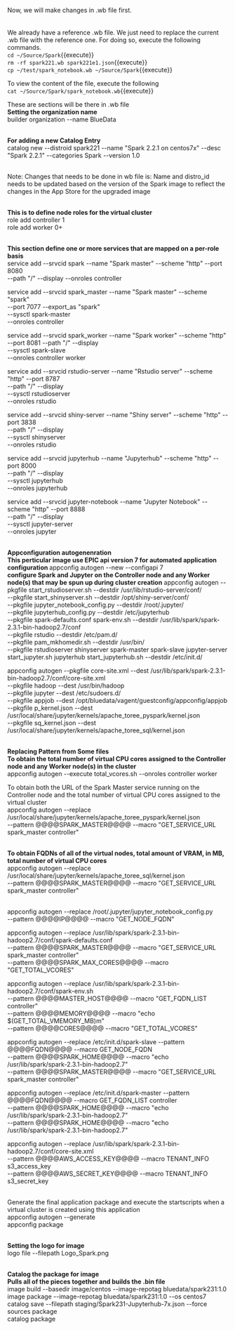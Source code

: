 Now, we will make changes in .wb file first.<br>
<br><br>
We already have a reference .wb file. We just need to replace the current .wb file with the reference one. For doing so, execute the following commands.<br>
`cd ~/Source/Spark`{{execute}}
<br>`rm -rf spark221.wb spark221e1.json`{{execute}}
<br>`cp ~/test/spark_notebook.wb ~/Source/Spark`{{execute}}

To view the content of the file, execute the following<br>
`cat ~/Source/Spark/spark_notebook.wb`{{execute}}
<br>

These are sections will be there in .wb file
<br><b>Setting the organization name</b>
<br>builder organization --name BlueData

<br><b>For adding a new Catalog Entry</b>
<br>catalog new --distroid spark221 --name "Spark 2.2.1 on centos7x" --desc "Spark 2.2.1" --categories Spark --version 1.0

<br>Note: Changes that needs to be done in wb file is:
Name and distro_id needs to be updated  based on the version of the Spark image to reflect the changes in the App Store for the upgraded image

<br><b>This is to define node roles for the virtual cluster</b>
<br>role add controller 1
<br>role add worker 0+

<br><b>This section define one or more services that are mapped on a per-role basis</b>
<br>
service add --srvcid spark --name "Spark master" --scheme "http" --port 8080   \
            --path "/" --display --onroles controller

service add --srvcid spark_master --name "Spark master" --scheme "spark"       \
        --port 7077 --export_as "spark"    \
            --sysctl spark-master \
            --onroles controller

service add --srvcid spark_worker --name "Spark worker" --scheme "http"        \
        --port 8081 --path "/" --display   \
            --sysctl spark-slave               \
            --onroles controller worker

service add --srvcid rstudio-server --name "Rstudio server" --scheme "http" --port 8787   \
        --path "/" --display  \
            --sysctl rstudioserver             \
            --onroles rstudio

service add --srvcid shiny-server --name "Shiny server" --scheme "http" --port 3838   \
        --path "/" --display   \
            --sysctl shinyserver   \
            --onroles rstudio

service add --srvcid jupyterhub --name "Jupyterhub" --scheme "http" --port 8000   \
        --path "/" --display    \
            --sysctl jupyterhub \
            --onroles jupyterhub

service add --srvcid jupyter-notebook --name "Jupyter Notebook" --scheme "http" --port 8888   \
            --path "/" --display  \
            --sysctl jupyter-server  \
            --onroles jupyter

<br><b>Appconfiguration autogenenration</b>
<br><b>This perticular image use EPIC api version 7 for automated application configuration </b>
appconfig autogen --new --configapi 7
<br><b>configure Spark and Jupyter on the Controller node and any Worker node(s) that may be spun up during cluster creation</b>
appconfig autogen --pkgfile start_rstudioserver.sh  --destdir /usr/lib/rstudio-server/conf/ \
                  --pkgfile start_shinyserver.sh   --destdir /opt/shiny-server/conf/ \
                  --pkgfile jupyter_notebook_config.py --destdir /root/.jupyter/ \
                  --pkgfile jupyterhub_config.py --destdir /etc/jupyterhub \
                  --pkgfile spark-defaults.conf spark-env.sh --destdir /usr/lib/spark/spark-2.3.1-bin-hadoop2.7/conf \
                  --pkgfile rstudio --destdir /etc/pam.d/  \
                  --pkgfile pam_mkhomedir.sh --destdir /usr/bin/ \
                  --pkgfile rstudioserver shinyserver spark-master spark-slave jupyter-server start_jupyter.sh jupyterhub start_jupyterhub.sh --destdir /etc/init.d/

appconfig autogen --pkgfile core-site.xml --dest /usr/lib/spark/spark-2.3.1-bin-hadoop2.7/conf/core-site.xml \
                  --pkgfile hadoop --dest /usr/bin/hadoop  \
                  --pkgfile jupyter --dest /etc/sudoers.d/  \
                  --pkgfile appjob --dest /opt/bluedata/vagent/guestconfig/appconfig/appjob  \
                  --pkgfile p_kernel.json --dest /usr/local/share/jupyter/kernels/apache_toree_pyspark/kernel.json  \
                  --pkgfile sq_kernel.json --dest /usr/local/share/jupyter/kernels/apache_toree_sql/kernel.json
<br>

<br><b>Replacing Pattern from Some files</b>
<br><b>To obtain the total number of virtual CPU cores assigned to the Controller node and any Worker node(s) in the cluster</b>
<br>appconfig autogen --execute total_vcores.sh --onroles controller worker

To obtain both the URL of the Spark Master service running on the Controller node and the total number of virtual CPU cores assigned to the virtual cluster</b>
<br>appconfig autogen --replace /usr/local/share/jupyter/kernels/apache_toree_pyspark/kernel.json  \
                  --pattern @@@@SPARK_MASTER@@@@ --macro "GET_SERVICE_URL spark_master controller"

<br><b>To obtain FQDNs of all of the virtual nodes, total amount of VRAM, in MB, total number of virtual CPU cores</b>
<br>appconfig autogen --replace /usr/local/share/jupyter/kernels/apache_toree_sql/kernel.json  \
                  --pattern @@@@SPARK_MASTER@@@@ --macro "GET_SERVICE_URL spark_master controller"

<br>appconfig autogen --replace /root/.jupyter/jupyter_notebook_config.py    \
                  --pattern @@@@IP@@@@ --macro "GET_NODE_FQDN"

appconfig autogen --replace /usr/lib/spark/spark-2.3.1-bin-hadoop2.7/conf/spark-defaults.conf \
                  --pattern @@@@SPARK_MASTER@@@@ --macro "GET_SERVICE_URL spark_master controller" \
                  --pattern @@@@SPARK_MAX_CORES@@@@ --macro "GET_TOTAL_VCORES"

appconfig autogen --replace /usr/lib/spark/spark-2.3.1-bin-hadoop2.7/conf/spark-env.sh        \
                  --pattern @@@@MASTER_HOST@@@@ --macro "GET_FQDN_LIST controller" \
                  --pattern @@@@MEMORY@@@@ --macro "echo $(GET_TOTAL_VMEMORY_MB)m" \
                  --pattern @@@@CORES@@@@ --macro "GET_TOTAL_VCORES"
                  
appconfig autogen --replace /etc/init.d/spark-slave --pattern @@@@FQDN@@@@ --macro GET_NODE_FQDN \
                  --pattern @@@@SPARK_HOME@@@@ --macro "echo /usr/lib/spark/spark-2.3.1-bin-hadoop2.7" \
                  --pattern @@@@SPARK_MASTER@@@@  --macro "GET_SERVICE_URL spark_master controller"

appconfig autogen --replace /etc/init.d/spark-master --pattern @@@@FQDN@@@@ --macro GET_FQDN_LIST controller \
                  --pattern @@@@SPARK_HOME@@@@ --macro "echo /usr/lib/spark/spark-2.3.1-bin-hadoop2.7" \
                  --pattern @@@@SPARK_HOME@@@@ --macro "echo /usr/lib/spark/spark-2.3.1-bin-hadoop2.7"

appconfig autogen --replace /usr/lib/spark/spark-2.3.1-bin-hadoop2.7/conf/core-site.xml \
                  --pattern @@@@AWS_ACCESS_KEY@@@@ --macro TENANT_INFO s3_access_key  \
                  --pattern @@@@AWS_SECRET_KEY@@@@ --macro TENANT_INFO s3_secret_key


<br>Generate the final application package and execute the startscripts when a virtual cluster is created using this application</b>
<br>appconfig autogen --generate
<br>appconfig package

<br><b>Setting the logo for image</b>
<br>logo file --filepath Logo_Spark.png

<br><b>Catalog the package for image</b>
<br><b>Pulls all of the pieces together and builds the .bin file</b>
<br>image build --basedir image/centos --image-repotag bluedata/spark231:1.0
<br>image package --image-repotag bluedata/spark231:1.0 --os centos7
<br>catalog save --filepath staging/Spark231-Jupyterhub-7x.json --force
<br>sources package
<br>catalog package
